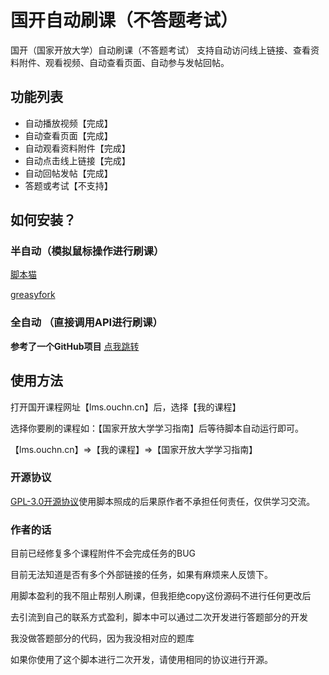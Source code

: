 <!--
 * @Author: 白羽
 * @Date: 2023-04-21 14:32:53
 * @LastEditors: 白羽
 * @LastEditTime: 2023-04-24 13:19:10
 * @FilePath: \lmsTech\README.md
 * @Description: 
-->
# 国开自动刷课（不答题考试）

国开（国家开放大学）自动刷课（不答题考试） 支持自动访问线上链接、查看资料附件、观看视频、自动查看页面、自动参与发帖回帖。

## 功能列表

- 自动播放视频【完成】
- 自动查看页面【完成】
- 自动观看资料附件【完成】
- 自动点击线上链接【完成】
- 自动回帖发帖【完成】
- 答题或考试【不支持】

## 如何安装？

### 半自动（模拟鼠标操作进行刷课）

[脚本猫](https://scriptcat.org/script-show-page/740/)

[greasyfork](https://greasyfork.org/zh-CN/scripts/464459-%E5%9B%BD%E5%BC%80%E8%87%AA%E5%8A%A8%E5%88%B7%E8%AF%BE-%E4%B8%8D%E7%AD%94%E9%A2%98%E8%80%83%E8%AF%95)


### 全自动 （直接调用API进行刷课）

**参考了一个GitHub项目** [点我跳转](https://github.com/windfgg/TestPuppeteerSharp)



## 使用方法

打开国开课程网址【lms.ouchn.cn】后，选择【我的课程】

选择你要刷的课程如：【国家开放大学学习指南】后等待脚本自动运行即可。

【lms.ouchn.cn】=>【我的课程】=>【国家开放大学学习指南】

### 开源协议

[GPL-3.0开源协议](https://www.gnu.org/licenses/gpl-3.0)使用脚本照成的后果原作者不承担任何责任，仅供学习交流。


### 作者的话

目前已经修复多个课程附件不会完成任务的BUG

目前无法知道是否有多个外部链接的任务，如果有麻烦来人反馈下。

用脚本盈利的我不阻止帮别人刷课，但我拒绝copy这份源码不进行任何更改后

去引流到自己的联系方式盈利，脚本中可以通过二次开发进行答题部分的开发

我没做答题部分的代码，因为我没相对应的题库

如果你使用了这个脚本进行二次开发，请使用相同的协议进行开源。